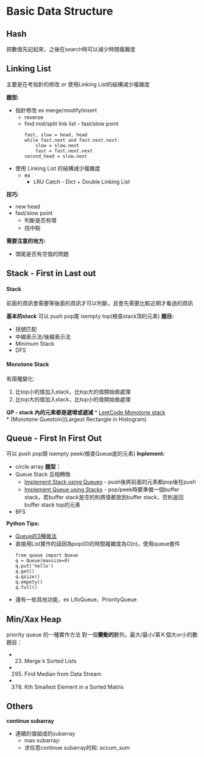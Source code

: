 # Basic Data Structure
## Hash
把數值先記起來，之後在search時可以減少時間複雜度


## Linking List
主要是在考指針的修改 or 使用Linking List的結構減少複雜度

**題型:**
* 指針修改 ex merge/modify/insert
    * reverse
    * find mid/split link list - fast/slow point
        ```
        fast, slow = head, head
        while fast.next and fast.next.next:
            slow = slow.next
            fast = fast.next.next
        second_head = slow.next
        ```
* 使用 Linking List 的結構減少複雜度
    * ex
        * LRU Catch - Dict + Double Linking List

**技巧:**
* new head
* fast/slow point
    * 判斷是否有環
    * 找中點

**需要注意的地方:**
* 頭尾是否有空值的問題


## Stack - First in Last out

#### Stack
前面的資訊會需要等後面的資訊才可以判斷，且會先需要比較近期才看過的資訊

**基本的stack**
可以 push pop尾 isempty top(檢查stack頂的元素)
**題目:**
* 括號匹配
* 中綴表示法/後綴表示法
* Minimum Stack 
* DFS


#### Monotone Stack
有兩種變化:
1. 比top小的值加入stack，比top大的值開始做處理 
2. 比top大的值加入stack，比top小的值開始做處理

**QP - stack 內的元素都是遞增或遞減**
    * [LeetCode Monotone stack](https://www.cnblogs.com/grandyang/p/8887985.html)  
    * [Monotone Questoin](Largest Rectangle in Histogram)


## Queue - First In First Out
可以 push pop頭 isempty peek(檢查Queue底的元素)
**Inplement:**
* circle array
**題型：**
* Queue Stack 互相轉換
    * [Implement Stack using Queues](http://glj8989332.blogspot.com/2019/09/leetcode-225-implement-stack-using.html) - push後將前面的元素都pop後在push
    * [Implement Queue using Stacks](http://glj8989332.blogspot.com/2019/09/leetcode-232-implement-queue-using.html) - pop/peek時要準備一個buffer stack，若buffer stack是空的則將值都放到buffer stack，否則返回buffer stack top的元素
* BFS

**Python Tips:**
* [Queue的3種做法](https://www.geeksforgeeks.org/queue-in-python/)
* 直接用List實作的話因為pop(0)的時間複雜度為O(n)，使用queue套件
    ```
    from queue import Queue
    q = Queue(maxsize=0)
    q.put('hello')
    q.get()
    q.qsize()
    q.empety()
    q.full()
    ```
* 還有一些其他功能，ex LifoQueue、PriorityQueue


## Min/Xax Heap
priority queue 的一種實作方法
對一個**變動的**數列，最大/最小/第Ｋ個大or小的數
題目：
* 23. Merge k Sorted Lists
* 295. Find Median from Data Stream
* 378. Kth Smallest Element in a Sorted Matrix


## Others

**continue subarray**
* 連續的值組成的subarray
    * max subarray: 
    * 求任意continue subarray的和: accum_sum
